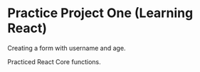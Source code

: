 # Practice Project One (Learning React)

Creating a form with username and age.

Practiced React Core functions.

